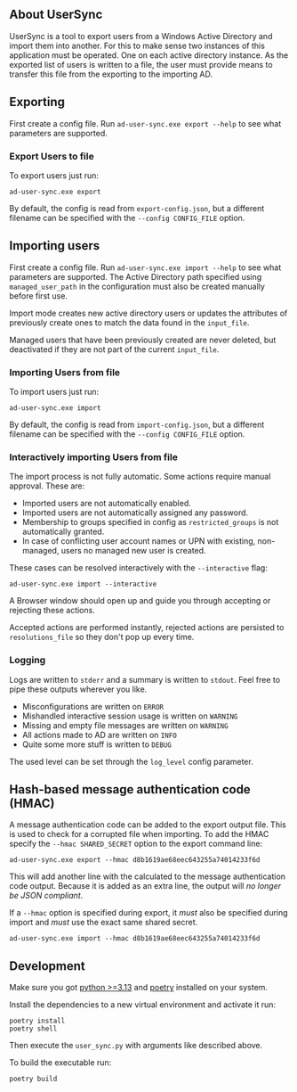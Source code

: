 ## About UserSync ##
UserSync is a tool to export users from a Windows Active Directory and import them into another.
For this to make sense two instances of this application must be operated. One on each active directory instance.
As the exported list of users is written to a file,
the user must provide means to transfer this file from the exporting to the importing AD.


## Exporting
First create a config file. Run `ad-user-sync.exe export --help` to see what parameters are supported.

### Export Users to file
To export users just run:
```
ad-user-sync.exe export
```
By default, the config is read from `export-config.json`, but a different filename can be specified with the 
`--config CONFIG_FILE` option.

## Importing users ##
First create a config file. Run `ad-user-sync.exe import --help` to see what parameters are supported.
The Active Directory path specified using `managed_user_path` in the configuration must also be created manually before first use.

Import mode creates new active directory users or updates the attributes of previously create ones to match the data found
in the `input_file`.

Managed users that have been previously created are never deleted, but deactivated if they are not part of the current `input_file`.


### Importing Users from file 
To import users just run:
```
ad-user-sync.exe import
```
By default, the config is read from `import-config.json`, but a different filename can be specified with the 
`--config CONFIG_FILE` option.


### Interactively importing Users from file 
The import process is not fully automatic. Some actions require manual approval. These are:
   * Imported users are not automatically enabled.
   * Imported users are not automatically assigned any password.
   * Membership to groups specified in config as `restricted_groups` is not automatically granted.
   * In case of conflicting user account names or UPN with existing, non-managed, users no managed new user is created.

These cases can be resolved interactively with the `--interactive` flag:
```
ad-user-sync.exe import --interactive
```

A Browser window should open up and guide you through accepting or rejecting these actions.

Accepted actions are performed instantly, rejected actions are persisted to `resolutions_file` 
so they don't pop up every time. 

### Logging
Logs are written to `stderr` and a summary is written to `stdout`.
Feel free to pipe these outputs wherever you like. 

- Misconfigurations are written on `ERROR`
- Mishandled interactive session usage is written on `WARNING` 
- Missing and empty file messages are written on `WARNING` 
- All actions made to AD are written on `INFO`
- Quite some more stuff is written to `DEBUG`

The used level can be set through the `log_level` config parameter.

## Hash-based message authentication code (HMAC)

A message authentication code can be added to the export output file. This is used to check for a corrupted file when importing.
To add the HMAC specify the `--hmac SHARED_SECRET` option to the export command line:
```
ad-user-sync.exe export --hmac d8b1619ae68eec643255a74014233f6d
```
This will add another line with the calculated to the message authentication code output.
Because it is added as an extra line, the output will _no longer be JSON compliant_.

If a `--hmac` option is specified during export, it *must* also be specified during import and *must* use the exact same shared secret.
```
ad-user-sync.exe import --hmac d8b1619ae68eec643255a74014233f6d
```

## Development
Make sure you got [python >=3.13](https://www.python.org/downloads/) and [poetry](https://python-poetry.org/docs/)
installed on your system.

Install the dependencies to a new virtual environment and activate it run: 
```
poetry install
poetry shell
```

Then execute the `user_sync.py` with arguments like described above.

To build the executable run:
```
poetry build
```

